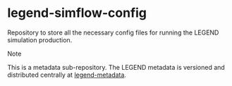 # legend-simflow-config

Repository to store all the necessary config files for running the LEGEND simulation production.

> [!NOTE]
> This is a metadata sub-repository. The LEGEND metadata is versioned and distributed centrally at [legend-metadata](https://github.com/legend-exp/legend-metadata).
